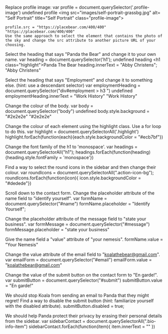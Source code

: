 Replace profile image:
    var profile = document.querySelector('.profile-image')
    undefined
    profile
    <img src=​"images/​self-portrait-grassbg.jpg" alt=​"Self Portrait" title=​"Self Portrait" class=​"profile-image">​

    profile.src = "https://placebear.com/400/400"
    "https://placebear.com/400/400"
    Use the same approach to select the element that contains the photo of the sky and change the src attribute to another picture URL of your choosing.

Select the heading that says "Panda the Bear" and change it to your own name.
    var heading = document.querySelector('h1');
    undefined
    heading
    <h1 class=​"highlight">​Panda The Bear​</h1>​
    heading.innerText = "Abby Christens";
    "Abby Christens"


Select the heading that says "Employment" and change it to something else. (hint: use a descendant selector)
    var employmentHeading = document.querySelector("div#employment > h3 ")
    undefined
    employmentHeading.innerText = "Work History"
    "Work History"


Change the colour of the body.
    var body = document.querySelector("body")
    undefined
    body.style.background = "#2e2e2e"
    "#2e2e2e"

Change the colour of each element using the highlight class. Use a for loop to do this.
    var highlight = document.querySelectorAll('.highlight')
    highlight.forEach(function(each){each.style.backgroundColor = "#ecb7bf"})

Change the font family of the h1 to 'monospace'.
    var headings = document.querySelectorAll("h1");
    headings.forEach(function(heading){heading.style.fontFamily = 'monospace'})

Find a way to select the round icons in the sidebar and then change their colour.
    var roundIcons = document.querySelectorAll(".action-icon-bg");
    roundIcons.forEach(function(icon){ icon.style.backgroundColor = "#dedede"})

Scroll down to the contact form. Change the placeholder attribute of the name field to "identify yourself".
    var formName = document.querySelector("#name")
    formName.placeholder = "Identify Yourself";

Change the placeholder attribute of the message field to "state your business".
    var formMessage = document.querySelector("#message")
    formMessage.placeholder = "state your business"

Give the name field a "value" attribute of "your nemesis".
    formName.value = "Your Nemesis"

Change the value attribute of the email field to "koalathebear@gmail.com".
    var emailForm = document.querySelector("#email")
    emailForm.value = "koalathebear@gmail.com"

Change the value of the submit button on the contact form to "En garde!".
    var submitButton = document.querySelector("#submit")
    submitButton.value = "En garde!"

We should stop Koala from sending an email to Panda that they might regret! Find a way to disable the submit button (hint: familiarize yourself with the disabled attribute).
    submitButton.disabled = true;

We should help Panda protect their privacy by erasing their personal details from the sidebar.
  var sidebarContact = document.querySelectorAll(".bio-info-item")
  sidebarContact.forEach(function(item){ item.innerText = "" })
